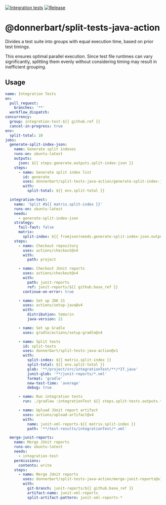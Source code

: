[![Integration tests](https://github.com/Donnerbart/split-tests-java-action/actions/workflows/integration-test.yml/badge.svg)](https://github.com/Donnerbart/split-tests-java-action/actions/workflows/integration-test.yml)
[![Release](https://github.com/Donnerbart/split-tests-java-action/actions/workflows/release.yml/badge.svg)](https://github.com/Donnerbart/split-tests-java-action/actions/workflows/release.yml)

# @donnerbart/split-tests-java-action

Divides a test suite into groups with equal execution time, based on prior test timings.

This ensures optimal parallel execution. Since test file runtimes can vary significantly, splitting them evenly without
considering timing may result in inefficient grouping.

## Usage

```yaml
name: Integration Tests
on:
  pull_request:
    branches: '**'
  workflow_dispatch:
concurrency:
  group: integration-test-${{ github.ref }}
  cancel-in-progress: true
env:
  split-total: 10
jobs:
  generate-split-index-json:
    name: Generate split indexes
    runs-on: ubuntu-latest
    outputs:
      json: ${{ steps.generate.outputs.split-index-json }}
    steps:
      - name: Generate split index list 
        id: generate
        uses: donnerbart/split-tests-java-action/generate-split-index-json@v1
        with:
          split-total: ${{ env.split-total }}

  integration-test:
    name: 'Split #${{ matrix.split-index }}'
    runs-on: ubuntu-latest
    needs:
      - generate-split-index-json
    strategy:
      fail-fast: false
      matrix:
        split-index: ${{ fromjson(needs.generate-split-index-json.outputs.json) }}
    steps:
      - name: Checkout repository
        uses: actions/checkout@v4
        with:
          path: project

      - name: Checkout JUnit reports
        uses: actions/checkout@v4
        with:
          path: junit-reports
          ref: junit-reports/${{ github.base_ref }}
        continue-on-error: true

      - name: Set up JDK 21
        uses: actions/setup-java@v4
        with:
          distribution: temurin
          java-version: 21

      - name: Set up Gradle
        uses: gradle/actions/setup-gradle@v4

      - name: Split tests
        id: split-tests
        uses: donnerbart/split-tests-java-action@v1
        with:
          split-index: ${{ matrix.split-index }}
          split-total: ${{ env.split-total }}
          glob: '**/project/src/integrationTest/**/*IT.java'
          junit-glob: '**/junit-reports/*.xml'
          format: 'gradle'
          new-test-time: 'average'
          debug: true

      - name: Run integration tests
        run: ./gradlew :integrationTest ${{ steps.split-tests.outputs.test-suite }}

      - name: Upload JUnit report artifact
        uses: actions/upload-artifact@v4
        with:
          name: junit-xml-reports-${{ matrix.split-index }}
          path: '**/test-results/integrationTest/*.xml'

  merge-junit-reports:
    name: Merge JUnit reports
    runs-on: ubuntu-latest
    needs:
      - integration-test
    permissions:
      contents: write
    steps:
      - name: Merge JUnit reports
        uses: donnerbart/split-tests-java-action/merge-junit-reports@v1
        with:
          git-branch: junit-reports/${{ github.base_ref }}
          artifact-name: junit-xml-reports
          split-artifact-pattern: junit-xml-reports-*
```
